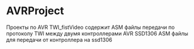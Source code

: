 # AVRProject
Проекты по AVR
TWI_fistVideo содержит ASM файлы передачи по протоколу TWI между двумя контроллерами AVR
SSD1306 ASM файлы для передачи от контроллера на ssd1306 
